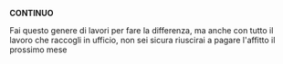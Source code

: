 **CONTINUO**

Fai questo genere di lavori per fare la differenza, ma anche con tutto il lavoro che raccogli in ufficio, non sei sicura riuscirai a pagare l'affitto il prossimo mese